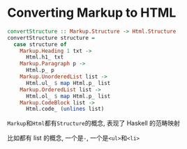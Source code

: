 # Converting Markup to HTML

```hs
convertStructure :: Markup.Structure -> Html.Structure
convertStructure structure =
  case structure of
    Markup.Heading 1 txt ->
      Html.h1_ txt
    Markup.Paragraph p ->
      Html.p_ p
    Markup.UnorderedList list ->
      Html.ul_ $ map Html.p_ list
    Markup.OrderedList list ->
      Html.ol_ $ map Html.p_ list
    Markup.CodeBlock list ->
      Html.code_ (unlines list)
```

`Markup`和`Html`都有`Structure`的概念, 表现了 Haskell 的范畴映射

比如都有 list 的概念, 一个是`-`, 一个是`<ul>`和`<li>`
